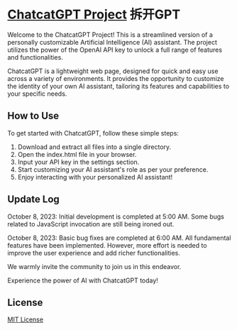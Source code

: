 # [ChatcatGPT Project](https://sites.google.com/view/chatcatgpt) 拆开GPT

Welcome to the ChatcatGPT Project! This is a streamlined version of a personally customizable Artificial Intelligence (AI) assistant. The project utilizes the power of the OpenAI API key to unlock a full range of features and functionalities.

ChatcatGPT is a lightweight web page, designed for quick and easy use across a variety of environments. It provides the opportunity to customize the identity of your own AI assistant, tailoring its features and capabilities to your specific needs.

## How to Use

To get started with ChatcatGPT, follow these simple steps:

1. Download and extract all files into a single directory.
2. Open the index.html file in your browser.
3. Input your API key in the settings section.
4. Start customizing your AI assistant's role as per your preference.
5. Enjoy interacting with your personalized AI assistant!

## Update Log

October 8, 2023: Initial development is completed at 5:00 AM. Some bugs related to JavaScript invocation are still being ironed out.

October 8, 2023: Basic bug fixes are completed at 6:00 AM. All fundamental features have been implemented. However, more effort is needed to improve the user experience and add richer functionalities.

We warmly invite the community to join us in this endeavor.

Experience the power of AI with ChatcatGPT today!

## License
[MIT License](https://github.com/hichipli/ChatcatGPT/blob/main/LICENSE)
